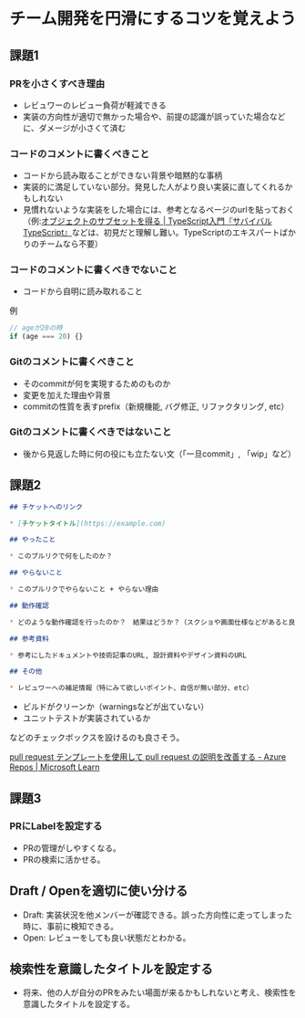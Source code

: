 # チーム開発を円滑にするコツを覚えよう
## 課題1
### PRを小さくすべき理由
- レビュワーのレビュー負荷が軽減できる
- 実装の方向性が適切で無かった場合や、前提の認識が誤っていた場合などに、ダメージが小さくて済む

### コードのコメントに書くべきこと
- コードから読み取ることができない背景や暗黙的な事柄
- 実装的に満足していない部分。発見した人がより良い実装に直してくれるかもしれない
- 見慣れないような実装をした場合には、参考となるページのurlを貼っておく（例:[オブジェクトのサブセットを得る | TypeScript入門『サバイバルTypeScript』](https://typescriptbook.jp/tips/get-a-subset-of-an-object#%E6%96%B9%E6%B3%951-%E5%8D%B3%E6%99%82%E9%96%A2%E6%95%B0%E5%88%86%E5%89%B2%E4%BB%A3%E5%85%A5shorthand-property-name%E3%81%AE%E5%90%88%E3%82%8F%E3%81%9B%E6%8A%80)などは、初見だと理解し難い。TypeScriptのエキスパートばかりのチームなら不要）


### コードのコメントに書くべきでないこと
- コードから自明に読み取れること

例
```js
// ageが20の時
if (age === 20) {}
```

### Gitのコメントに書くべきこと
- そのcommitが何を実現するためのものか
- 変更を加えた理由や背景
- commitの性質を表すprefix（新規機能, バグ修正, リファクタリング, etc）

### Gitのコメントに書くべきではないこと
- 後から見返した時に何の役にも立たない文（「一旦commit」, 「wip」など）

## 課題2

```md
## チケットへのリンク

* [チケットタイトル](https://example.com)

## やったこと

* このプルリクで何をしたのか？

## やらないこと

* このプルリクでやらないこと + やらない理由

## 動作確認

* どのような動作確認を行ったのか？　結果はどうか？（スクショや画面仕様などがあると良さそう）

## 参考資料

* 参考にしたドキュメントや技術記事のURL, 設計資料やデザイン資料のURL

## その他

* レビュワーへの補足情報（特にみて欲しいポイント、自信が無い部分、etc）

```

- ビルドがクリーンか（warningsなどが出ていない）
- ユニットテストが実装されているか

などのチェックボックスを設けるのも良さそう。


[pull request テンプレートを使用して pull request の説明を改善する - Azure Repos | Microsoft Learn](https://learn.microsoft.com/ja-jp/azure/devops/repos/git/pull-request-templates?view=azure-devops#default-pull-request-templates)


## 課題3

### PRにLabelを設定する
- PRの管理がしやすくなる。
- PRの検索に活かせる。

## Draft / Openを適切に使い分ける
- Draft: 実装状況を他メンバーが確認できる。誤った方向性に走ってしまった時に、事前に検知できる。
- Open: レビューをしても良い状態だとわかる。

## 検索性を意識したタイトルを設定する
- 将来、他の人が自分のPRをみたい場面が来るかもしれないと考え、検索性を意識したタイトルを設定する。
